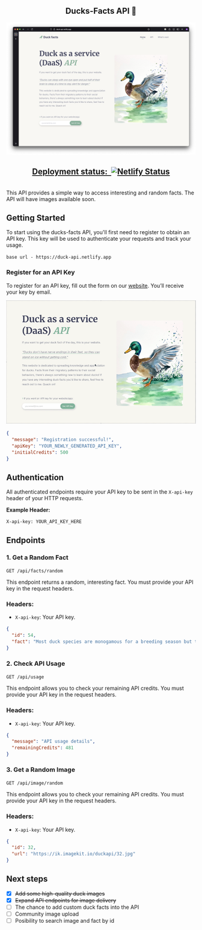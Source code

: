 <h2 align="center">
  Ducks-Facts API 🦆 
</h2>

<p align="center"><img alt="image" src="public/duck-api-landing.png"></p>

[<h2 align="center">Deployment status:‎ ‎ ![Netlify Status](https://api.netlify.com/api/v1/badges/e9af6d0b-60b1-4be0-a98c-7996ff7b0dbd/deploy-status)](https://app.netlify.com/projects/duck-api/deploys)</h2>
<br>
This API provides a simple way to access interesting and random facts. The API will have images available soon.

## Getting Started

To start using the ducks-facts API, you'll first need to register to obtain an API key. This key will be used to authenticate your requests and track your usage.

`base url - https://duck-api.netlify.app`

### Register for an API Key

To register for an API key, fill out the form on our [website](https://duck-api.netlify.app/). You’ll receive your key by email.
<br>

<p align="center"><img alt="image" src="public/register-key.gif"></p>

```json
{
  "message": "Registration successful!",
  "apiKey": "YOUR_NEWLY_GENERATED_API_KEY",
  "initialCredits": 500
}
```

## Authentication

All authenticated endpoints require your API key to be sent in the `X-api-key` header of your HTTP requests.

**Example Header:**

```
X-api-key: YOUR_API_KEY_HERE
```

## Endpoints

### 1. Get a Random Fact

`GET /api/facts/random`

This endpoint returns a random, interesting fact. You must provide your API key in the request headers.

### Headers:

- `X-api-key`: Your API key.

```json
{
  "id": 54,
  "fact": "Most duck species are monogamous for a breeding season but typically find new mates each year."
}
```

### 2. Check API Usage

`GET /api/usage`

This endpoint allows you to check your remaining API credits. You must provide your API key in the request headers.

### Headers:

- `X-api-key`: Your API key.

```json
{
  "message": "API usage details",
  "remainingCredits": 481
}
```

### 3. Get a Random Image

`GET /api/image/random`

This endpoint allows you to check your remaining API credits. You must provide your API key in the request headers.

### Headers:

- `X-api-key`: Your API key.

```json
{
  "id": 32,
  "url": "https://ik.imagekit.io/duckapi/32.jpg"
}
```

## Next steps

- [x] ~~Add some high-quality duck images~~
- [x] ~~Expand API endpoints for image delivery~~
- [ ] The chance to add custom duck facts into the API
- [ ] Community image upload
- [ ] Posibility to search image and fact by id

